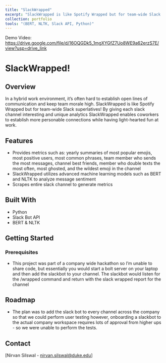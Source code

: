 ```yaml
---
title: "SlackWrapped"
excerpt: "SlackWrapped is like Spotify Wrapped but for team-wide Slack superlatives!<br/><img src='/images/Wrapped!.png'>"
collection: portfolio
tools: "(BERT, NLTK, Slack API, Python)"
---
```


Demo Video: https://drive.google.com/file/d/16OQGDk5_1mgXYGfZ7Uo8WE9a62erzS7E/view?usp=drive_link


# SlackWrapped!

## Overview

In a hybrid work environment, it’s often hard to establish open lines of communication and keep team morale high. SlackWrapped is like Spotify Wrapped but for team-wide Slack superlatives! By giving each slack channel interesting and unique analytics SlackWrapped enables coworkers to establish more personable connections while having light-hearted fun at work.

## Features

- Provides metrics such as: yearly summaries of most popular emojis, most positive users, most common phrases, team member who sends the most messages, channel best friends, member who double texts the most often, most ghosted, and the wildest emoji in the channel
- SlackWrapped utilizes advanced machine learning models such as BERT and NLTK to analyze message sentiment
- Scrapes entire slack channel to generate metrics

## Built With

- Python
- Slack Bot API
- BERT & NLTK

## Getting Started

### Prerequisites

- This project was part of a company wide hackathon so I’m unable to share code, but essentially you would start a bolt server on your laptop and then add the slackbot to your channel. The slackbot would listen for the /wrapped command and return with the slack wrapped report for the channel

## Roadmap

- The plan was to add the slack bot to every channel across the company so that we could perform user testing however, onboarding a slackbot to the actual company workspace requires lots of approval from higher ups - so we were unable to perform the tests.

## Contact

[Nirvan Silswal - [nirvan.silswal@duke.edu](mailto:email@example.com)]
